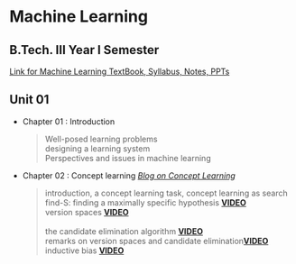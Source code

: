 # Machine Learning

## B.Tech. III Year I Semester

[Link for Machine Learning TextBook, Syllabus, Notes, PPTs](https://drive.google.com/drive/folders/1KzvX5tEbpv6LWfHRtaKzTmzh7EGpNHFG?usp=sharing)

## Unit 01

- Chapter 01 : Introduction
    > Well-posed learning problems<br/>
    > designing a learning system<br/>
    >  Perspectives and issues in machine learning
- Chapter 02 : Concept learning <i>[Blog on Concept Learning](https://medium.com/@pralhad2481/chapter-2-concept-learning-part-1-552b05641a6e)</i>
    > introduction, a concept learning task, concept learning as search</br>
    > find-S: finding a maximally specific hypothesis <b>[VIDEO](https://www.youtube.com/watch?v=O6vwN74aSGY&t=10s)</b><br/>
    > version spaces <b>[VIDEO](https://www.youtube.com/watch?v=_FMDyEoIX3A&t=52s)</b><br/></br>
    > the candidate elimination algorithm <b>[VIDEO](https://www.youtube.com/watch?v=O2wYwFOMQ24)</b></br>
    > remarks on version spaces and candidate elimination<b>[VIDEO](https://www.youtube.com/watch?v=u71RrLquBIk)</b></br>
    > inductive bias <b>[ VIDEO](https://www.youtube.com/watch?v=wrf4YuZA7Io)</b><br/>
